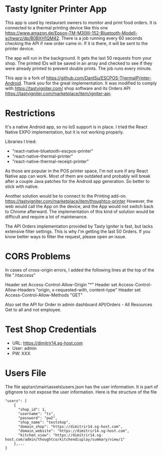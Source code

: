 # Tasty Igniter Printer App
This app is used by restaurant owners to monitor and print food orders.
It is connected to a thermal printing device like this one https://www.amazon.de/Epson-TM-M30III-152-Bluetooth-Modell-schwarz/dp/B0BXH1QM42.
There is a job running every 60 seconds checking the API if new order came in.
If it is there, it will be sent to the printer device.

The app will run in the background. It gets the last 50 requests from your shop.
The printed IDs will be saved in an array and checked to see if they were already printed to prevent double prints.
The job runs every minute.

This app is a fork of https://github.com/DantSu/ESCPOS-ThermalPrinter-Android. Thank you for the great implementation.
It was modified to comply with https://tastyigniter.com/ shop software and its Orders API https://tastyigniter.com/marketplace/item/igniter-api.

# Restrictions
It's a native Android app, so no IoS support is in place.
I tried the React Native EXPO implementation, but it is not working properly.

Libraries I tried:
- "react-native-bluetooth-escpos-printer"
- "react-native-thermal-printer"
- "react-native-thermal-receipt-printer"

As those are popular in the POS printer space, I'm not sure if any React Native app can work.
Most of them are outdated and probably will break after a couple Java patches for the Android
app generation. So better to stick with native.

Another solution would be to connect to the Printing add-on.
https://tastyigniter.com/marketplace/item/thoughtco-printer
However, the web would call the App on the device, and the App would not switch back to Chrome afterward.
The implementation of this kind of solution would be difficult and require a lot of maintenance.

The API Orders implementation provided by Tasty Igniter is fast, but lacks extensive filter settings.
This is why I'm getting the last 50 Orders. If you know better ways to filter the request, please open an issue.

# CORS Problems
In cases of cross-origin errors, I added the following lines at the top of the file ".htaccess"

Header set Access-Control-Allow-Origin "*"
Header set Access-Control-Allow-Headers "origin, x-requested-with, content-type"
Header set Access-Control-Allow-Methods "GET"

Also set the API for Order in admin dashboard API/Orders - All Resources Get to all and not employee.

# Test Shop Credentials
- URL: https://dimitrir14.sg-host.com
- User: admin
- PW: XXX

# Users File
The file app\src\main\assets\users.json has the user information. It is part of gitignore to not expose the user information.
Here is the structure of the file

```
"users": [
    {
      "shop_id": 1,
      "username": "ts",
      "password": "pw2",
      "shop_name": "testshop",
      "domain_shop": "https://dimitrir14.sg-host.com",
      "domain_website": "https://dimitrir14.sg-host.com",
      "kitchen_view": "https://dimitrir14.sg-host.com/admin/thoughtco/kitchendisplay/summary/view/1"
    },...
}

